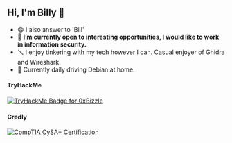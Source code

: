 ## Hi, I'm Billy 👋

- 😄 I also answer to 'Bill'
- 🔭 **I’m currently open to interesting opportunities, I would like to work in information security.**
- 🪛 I enjoy tinkering with my tech however I can. Casual enjoyer of Ghidra and Wireshark.
- 🐧 Currently daily driving Debian at home.

#### TryHackMe
[<img src="https://tryhackme-badges.s3.amazonaws.com/0xBizzle.png?" alt="TryHackMe Badge for 0xBizzle">](https://tryhackme.com/p/0xBizzle)

#### Credly
[<img src="https://github.com/whudson/whudson/assets/519003/1c10a41d-bccb-4e6e-863e-ccd1dad9bc6f" alt="CompTIA CySA+ Certification">](https://www.credly.com/badges/b1623f9f-cfdf-417c-925f-cf2d11927348/public_url)

